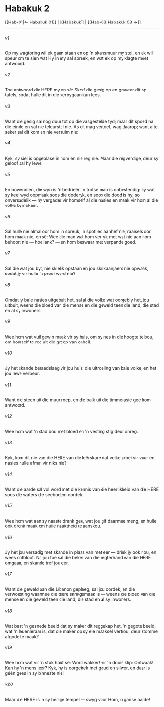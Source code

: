 # Habakuk 2

[[Hab-01|← Habakuk 01]] | [[Habakuk]] | [[Hab-03|Habakuk 03 →]]
***

###### v1
Op my wagtoring wil ek gaan staan en op 'n skansmuur my stel, en ek wil speur om te sien wat Hy in my sal spreek, en wat ek op my klagte moet antwoord. 
###### v2
Toe antwoord die HERE my en sê: Skryf die gesig op en graveer dit op tafels, sodat hulle dit in die verbygaan kan lees. 
###### v3
Want die gesig sal nog duur tot op die vasgestelde tyd; maar dit spoed na die einde en sal nie teleurstel nie. As dit mag vertoef, wag daarop; want alte seker sal dit kom en nie versuim nie: 
###### v4
Kyk, sy siel is opgeblase in hom en nie reg nie. Maar die regverdige, deur sy geloof sal hy lewe. 
###### v5
En bowendien, die wyn is 'n bedrieër, 'n trotse man is onbestendig: hy wat sy keel wyd oopmaak soos die doderyk, en soos die dood is hy, so onversadelik — hy vergader vir homself al die nasies en maak vir hom al die volke bymekaar. 
###### v6
Sal hulle nie almal oor hom 'n spreuk, 'n spotlied aanhef nie, raaisels oor hom maak nie, en sê: Wee die man wat hom verryk met wat nie aan hom behoort nie — hoe lank? — en hom beswaar met verpande goed. 
###### v7
Sal die wat jou byt, nie skielik opstaan en jou skrikaanjaers nie opwaak, sodat jy vir hulle 'n prooi word nie? 
###### v8
Omdat jy baie nasies uitgebuit het, sal al die volke wat oorgebly het, jou uitbuit, weens die bloed van die mense en die geweld teen die land, die stad en al sy inwoners. 
###### v9
Wee hom wat vuil gewin maak vir sy huis, om sy nes in die hoogte te bou, om homself te red uit die greep van onheil. 
###### v10
Jy het skande beraadslaag vir jou huis: die uitroeiing van baie volke, en het jou lewe verbeur. 
###### v11
Want die steen uit die muur roep, en die balk uit die timmerasie gee hom antwoord. 
###### v12
Wee hom wat 'n stad bou met bloed en 'n vesting stig deur onreg. 
###### v13
Kyk, kom dit nie van die HERE van die leërskare dat volke arbei vir vuur en nasies hulle afmat vir niks nie? 
###### v14
Want die aarde sal vol word met die kennis van die heerlikheid van die HERE soos die waters die seebodem oordek. 
###### v15
Wee hom wat aan sy naaste drank gee, wat jou gif daarmee meng, en hulle ook dronk maak om hulle naaktheid te aanskou. 
###### v16
Jy het jou versadig met skande in plaas van met eer — drink jy ook nou, en wees ontbloot. Na jou toe sal die beker van die regterhand van die HERE omgaan, en skande tref jou eer. 
###### v17
Want die geweld aan die Líbanon gepleeg, sal jou oordek; en die verwoesting waarmee die diere skrikgemaak is — weens die bloed van die mense en die geweld teen die land, die stad en al sy inwoners. 
###### v18
Wat baat 'n gesnede beeld dat sy maker dit reggekap het, 'n gegote beeld, wat 'n leuenleraar is, dat die maker op sy eie maaksel vertrou, deur stomme afgode te maak? 
###### v19
Wee hom wat vir 'n stuk hout sê: Word wakker! vir 'n dooie klip: Ontwaak! Kan hy 'n mens leer? Kyk, hy is oorgetrek met goud en silwer, en daar is géén gees in sy binneste nie! 
###### v20
Maar die HERE is in sy heilige tempel — swyg voor Hom, o ganse aarde! 

